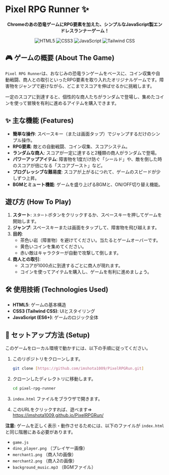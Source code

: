 # Pixel RPG Runner ✨

<div align="center">

</div>

<p align="center">
  <strong>Chromeのあの恐竜ゲームにRPG要素を加えた、シンプルなJavaScript製エンドレスランナーゲーム！</strong>
</p>

<p align="center">
  <img src="https://img.shields.io/badge/HTML5-E34F26?style=for-the-badge&logo=html5&logoColor=white" alt="HTML5">
  <img src="https://img.shields.io/badge/CSS3-1572B6?style=for-the-badge&logo=css3&logoColor=white" alt="CSS3">
  <img src="https://img.shields.io/badge/JavaScript-F7DF1E?style=for-the-badge&logo=javascript&logoColor=black" alt="JavaScript">
  <img src="https://img.shields.io/badge/Tailwind_CSS-38B2AC?style=for-the-badge&logo=tailwind-css&logoColor=white" alt="Tailwind CSS">
</p>

## 🎮 ゲームの概要 (About The Game)

`Pixel RPG Runner`は、おなじみの恐竜ランゲームをベースに、コイン収集や自動戦闘、商人との取引といったRPG要素を取り入れたオリジナルゲームです。障害物をジャンプで避けながら、どこまでスコアを伸ばせるかに挑戦します。

一定のスコアに到達すると、個性的な商人たちがランダムで登場し、集めたコインを使って冒険を有利に進めるアイテムを購入できます。

## ✨ 主な機能 (Features)

* **簡単な操作**: スペースキー（または画面タップ）でジャンプするだけのシンプル操作。
* **RPG要素**: 敵との自動戦闘、コイン収集、スコアシステム。
* **ランダムな商人**: スコアが一定に達すると2種類の商人がランダムで登場。
* **パワーアップアイテム**: 障害物を1度だけ防ぐ「シールド」や、敵を倒した時のスコアが倍になる「スコアブースト」など。
* **プログレッシブな難易度**: スコアが上がるにつれて、ゲームのスピードが少しずつ上昇。
* **BGMとミュート機能**: ゲームを盛り上げるBGMと、ON/OFF切り替え機能。

## 遊び方 (How To Play)

1.  **スタート**: `スタート`ボタンをクリックするか、スペースキーを押してゲームを開始します。
2.  **ジャンプ**: スペースキーまたは画面をタップして、障害物を飛び越えます。
3.  **目的**:
    * 茶色い岩（障害物）を避けてください。当たるとゲームオーバーです。
    * 黄色いコインを集めてください。
    * 赤い敵はキャラクターが自動で攻撃して倒します。
4.  **商人との取引**:
    * スコアが1000点に到達するごとに商人が現れます。
    * コインを使ってアイテムを購入し、ゲームを有利に進めましょう。

## 🛠️ 使用技術 (Technologies Used)

* **HTML5**: ゲームの基本構造
* **CSS3 (Tailwind CSS)**: UIとスタイリング
* **JavaScript (ES6+)**: ゲームのロジック全体

## 🚀 セットアップ方法 (Setup)

このゲームをローカル環境で動かすには、以下の手順に従ってください。

1.  このリポジトリをクローンします。
    ```sh
    git clone [https://github.com/imshota1009/PixelRPGRun.git]
    ```
2.  クローンしたディレクトリに移動します。
    ```sh
    cd pixel-rpg-runner
    ```
3.  `index.html` ファイルをブラウザで開きます。

4.  このURLをクリックすれば、遊べます⇒
    https://imshota1009.github.io/PixelRPGRun/

    
**注意:** ゲームを正しく表示・動作させるためには、以下のファイルが `index.html` と同じ階層にある必要があります。
* `game.js`
* `dino_player.png` （プレイヤー画像）
* `merchant1.png` （商人1の画像）
* `merchant2.png` （商人2の画像）
* `background_music.mp3` （BGMファイル）
